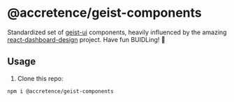 # @accretence/geist-components

Standardized set of [geist-ui](https://github.com/geist-org/geist-ui) components, heavily influenced by the amazing [react-dashboard-design](https://github.com/ofekashery/react-dashboard-design) project. Have fun BUIDLing! 🤙

## Usage

1. Clone this repo:

```bash
npm i @accretence/geist-components
```
